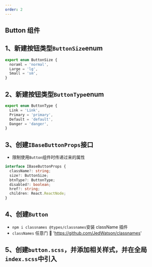 ```yaml
---
order: 2
---
```


## Button 组件

## 1、新建按钮类型`ButtonSize`enum

```ts
export enum ButtonSize {
  noraml = 'normal',
  Large = 'lg',
  Small = 'sm',
}
```

## 2、新建按钮类型`ButtonType`enum

```ts
export enum ButtonType {
  Link = 'Link',
  Primary = 'primary',
  Default = 'default',
  Danger = 'danger',
}
```

## 3、创建`IBaseButtonProps`接口

- 限制使用`Button`组件时传递过来的属性

```ts
interface IBaseButtonProps {
  className?: string;
  size?: ButtonSize;
  btnType?: ButtonType;
  disabled?: boolean;
  href?: string;
  children: React.ReactNode;
}
```

## 4、创建`Button`

- `npm i classnames @types/classnames`安装 className 插件
- `classNames` 任意门 🚪 'https://github.com/JedWatson/classnames'

## 5、创建`button.scss`，并添加相关样式，并在全局`index.scss`中引入
